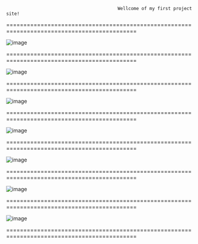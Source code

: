                                               Wellcome of my first project site!

============================================================================================

![image](https://github.com/user-attachments/assets/7f2a8a6b-5a37-42a5-893d-1d57bfcf635f)

============================================================================================

![image](https://github.com/user-attachments/assets/17a586ba-761a-49d9-8daf-d2d6a6bfff13)

============================================================================================

![image](https://github.com/user-attachments/assets/19f54901-afbe-4a4a-84be-4e7aa34a9ed5)

============================================================================================

![image](https://github.com/user-attachments/assets/ca85e4b1-6f21-4667-9ca5-544822938740)

============================================================================================

![image](https://github.com/user-attachments/assets/3f0dff71-181f-4279-a34f-d5be214b4eae)

============================================================================================

![image](https://github.com/user-attachments/assets/1dfb74e4-9cec-434d-b979-670180142d9b)

============================================================================================

![image](https://github.com/user-attachments/assets/ccaae47c-7e8e-406a-8ab3-3cde11483e9c)

============================================================================================
